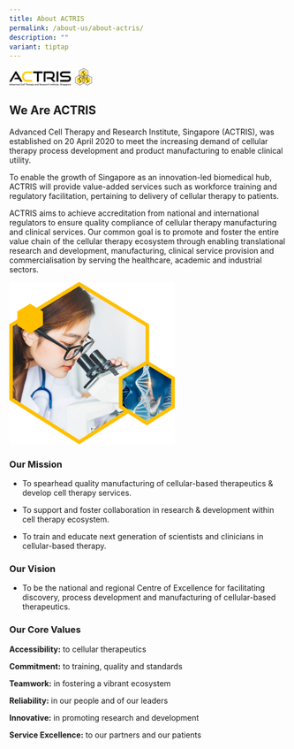 ```yaml
---
title: About ACTRIS
permalink: /about-us/about-actris/
description: ""
variant: tiptap
---
```

<div class="isomer-image-wrapper">
<img style="width:150px" height="auto" width="100%" src="/images/About%20Us/actris-logo-1.png">
</div>
<h2>We Are ACTRIS</h2>
<p>Advanced Cell Therapy and Research Institute, Singapore (ACTRIS), was
established on 20 April 2020 to meet the increasing demand of cellular
therapy process development and product manufacturing to enable clinical
utility.</p>
<p>To enable the growth of Singapore as an innovation-led biomedical hub,
ACTRIS will provide value-added services such as workforce training and
regulatory facilitation, pertaining to delivery of cellular therapy to
patients.</p>
<p>ACTRIS aims to achieve accreditation from national and international regulators
to ensure quality compliance of cellular therapy manufacturing and clinical
services. Our common goal is to promote and foster the entire value chain
of the cellular therapy ecosystem through enabling translational research
and development, manufacturing, clinical service provision and commercialisation
by serving the healthcare, academic and industrial sectors.</p>
<p></p>
<div class="isomer-image-wrapper">
<img style="width:300px" height="auto" width="100%" src="/images/About%20Us/intro-pic-1.png">
</div>
<h3>Our Mission</h3>
<ul>
<li>
<p>To spearhead quality manufacturing of&nbsp;cellular-based therapeutics
&amp; develop cell therapy services.</p>
</li>
<li>
<p>To support and foster collaboration in research &amp; development within
cell therapy ecosystem.</p>
</li>
<li>
<p>To train and educate next generation of scientists and clinicians in cellular-based
therapy.</p>
</li>
</ul>
<h3>Our Vision</h3>
<ul data-tight="true" class="tight">
<li>
<p>To be the national and regional Centre of Excellence for facilitating
discovery, process development and manufacturing of cellular-based therapeutics.</p>
</li>
</ul>
<h3>Our Core Values</h3>
<p><strong>Accessibility:</strong> to cellular therapeutics</p>
<p><strong>Commitment:</strong> to training, quality and standards</p>
<p><strong>Teamwork:</strong> in fostering a vibrant ecosystem</p>
<p><strong>Reliability:</strong> in our people and of our leaders</p>
<p><strong>Innovative:</strong> in promoting research and development</p>
<p><strong>Service Excellence:</strong> to our partners and our patients</p>
